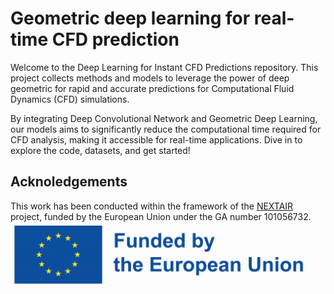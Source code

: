 # Geometric deep learning for real-time CFD prediction

Welcome to the Deep Learning for Instant CFD Predictions repository. This project collects methods and models to leverage the power of deep geometric for rapid and accurate predictions for Computational Fluid Dynamics (CFD) simulations. 

By integrating Deep Convolutional Network and Geometric Deep Learning, our models aims to significantly reduce the computational time required for CFD analysis, making it accessible for real-time applications. Dive in to explore the code, datasets, and get started!

## Acknoledgements

This work has been conducted within the framework of the [NEXTAIR](https://www.nextair-project.eu/) project, funded by the European Union under the GA number 101056732.
![EU Logo](figures/EU_logo.jpg)
